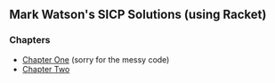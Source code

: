 ## Mark Watson's SICP Solutions (using Racket)

### Chapters
* [Chapter One](ch1) (sorry for the messy code)
* [Chapter Two](ch2)